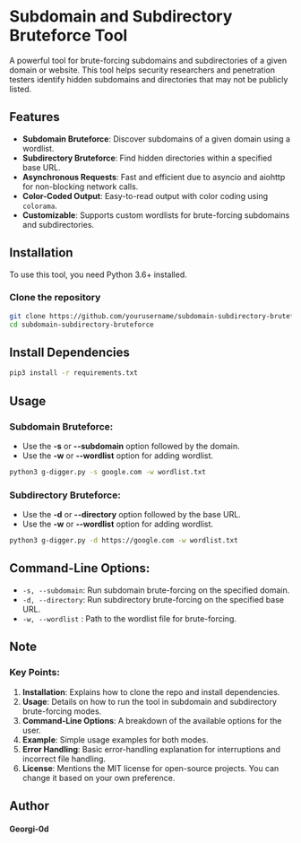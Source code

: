 # Subdomain and Subdirectory Bruteforce Tool

A powerful tool for brute-forcing subdomains and subdirectories of a given domain or website. This tool helps security researchers and penetration testers identify hidden subdomains and directories that may not be publicly listed.

## Features

- **Subdomain Bruteforce**: Discover subdomains of a given domain using a wordlist.
- **Subdirectory Bruteforce**: Find hidden directories within a specified base URL.
- **Asynchronous Requests**: Fast and efficient due to asyncio and aiohttp for non-blocking network calls.
- **Color-Coded Output**: Easy-to-read output with color coding using `colorama`.
- **Customizable**: Supports custom wordlists for brute-forcing subdomains and subdirectories.

## Installation

To use this tool, you need Python 3.6+ installed.

### Clone the repository

```bash
git clone https://github.com/yourusername/subdomain-subdirectory-bruteforce.git
cd subdomain-subdirectory-bruteforce
```

## Install Dependencies

```bash
pip3 install -r requirements.txt
```

## Usage

### Subdomain Bruteforce:

- Use the **-s** or **--subdomain** option followed by the domain.
- Use the **-w** or **--wordlist** option for adding wordlist.

```bash
python3 g-digger.py -s google.com -w wordlist.txt
```

### Subdirectory Bruteforce:

- Use the **-d** or **--directory** option followed by the base URL.
- Use the **-w** or **--wordlist** option for adding wordlist.

```bash
python3 g-digger.py -d https://google.com -w wordlist.txt
```

## Command-Line Options:

- ```-s, --subdomain```: Run subdomain brute-forcing on the specified domain.
- ```-d, --directory```: Run subdirectory brute-forcing on the specified base URL.
- ```-w, --wordlist``` : Path to the wordlist file for brute-forcing.

## Note

### Key Points:
1. **Installation**: Explains how to clone the repo and install dependencies.
2. **Usage**: Details on how to run the tool in subdomain and subdirectory brute-forcing modes.
3. **Command-Line Options**: A breakdown of the available options for the user.
4. **Example**: Simple usage examples for both modes.
5. **Error Handling**: Basic error-handling explanation for interruptions and incorrect file handling.
6. **License**: Mentions the MIT license for open-source projects. You can change it based on your own preference.

## Author

#### Georgi-0d

